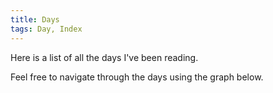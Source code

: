 ```yaml
---
title: Days
tags: Day, Index
---
```




Here is a list of all the days I've been reading.

Feel free to navigate through the days using the graph below.